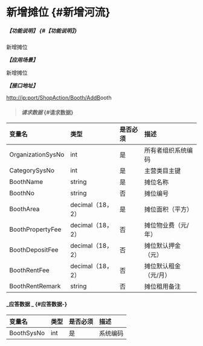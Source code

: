 # 新增摊位 {#新增河流}

##### _【功能说明】_ {#【功能说明】}

新增摊位

_**【应用场景】**_

新增摊位

_**【接口地址】**_

[http://ip:port/ShopAction/Booth/AddB](http://ip:port/OrganizationAction/Customer/AddCustomer)ooth

> #### _请求数据_ {#请求数据}

| 变量名 | 类型 | 是否必须 | 描述 |
| :--- | :--- | :--- | :--- |
| OrganizationSysNo | int | 是 | 所有者组织系统编码 |
| CategorySysNo | int | 是 | 主营类目主键 |
| BoothName | string | 是 | 摊位名称 |
| BoothNo | string | 否 | 摊位编号 |
| BoothArea | decimal（18，2） | 是 | 摊位面积（平方） |
| BoothPropertyFee | decimal（18，2） | 否 | 摊位物业费（元/年） |
| BoothDepositFee | decimal（18，2） | 否 | 摊位默认押金（元） |
| BoothRentFee | decimal（18，2） | 否 | 摊位默认租金（元/月） |
| BoothRentRemark | string | 否 | 摊位租用备注 |

#### _应答数据 _ {#应答数据-}

| 变量名 | 类型 | 是否必须 | 描述 |
| :--- | :--- | :--- | :--- |
| BoothSysNo | int | 是 | 系统编码 |




